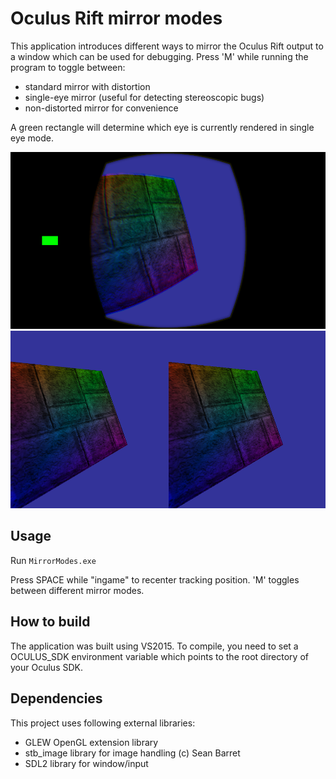 Oculus Rift mirror modes
================

This application introduces different ways to mirror the Oculus Rift output to a window which can be used for debugging. Press 'M' while running the program to toggle between:
- standard mirror with distortion
- single-eye mirror (useful for detecting stereoscopic bugs)
- non-distorted mirror for convenience

A green rectangle will determine which eye is currently rendered in single eye mode.

![Screenshot](vr_mirror1.png?raw=true)
![Screenshot](vr_mirror2.png?raw=true)

Usage
-----
Run <code>MirrorModes.exe</code>

Press SPACE while "ingame" to recenter tracking position. 'M' toggles between different mirror modes.

How to build
-------
The application was built using VS2015. To compile, you need to set a OCULUS_SDK environment variable which points to the root directory of your Oculus SDK.

Dependencies
-------
This project uses following external libraries:

- GLEW OpenGL extension library
- stb_image library for image handling (c) Sean Barret
- SDL2 library for window/input 
